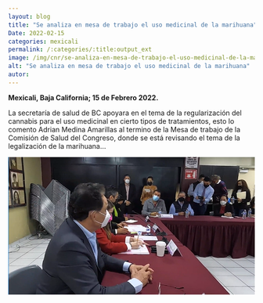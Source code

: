 ```yaml
---
layout: blog
title: "Se analiza en mesa de trabajo el uso medicinal de la marihuana"
Date: 2022-02-15
categories: mexicali
permalink: /:categories/:title:output_ext
image: /img/cnr/se-analiza-en-mesa-de-trabajo-el-uso-medicinal-de-la-marihuana.png
alt: "Se analiza en mesa de trabajo el uso medicinal de la marihuana"
autor:
---
```


**Mexicali, Baja California; 15 de Febrero 2022.** 

La secretaría de salud de BC apoyara en el tema de la regularización del cannabis para el uso medicinal en cierto tipos de tratamientos, esto lo comento Adrian Medina Amarillas al termino de la Mesa de trabajo de la Comisión de Salud del Congreso, donde se está revisando el tema de la legalización de la marihuana…


<div id="carouselExampleSlidesOnly" class="carousel slide" data-ride="carousel">
  <div class="carousel-inner">
    <div class="carousel-item active">
       <img class="d-block w-100" src="/img/cnr/se-analiza-en-mesa-de-trabajo-el-uso-medicinal-de-la-marihuana.png" loading="lazy"  alt="Se analiza en mesa de trabajo el uso medicinal de la marihuana">
    </div>
  </div>
</div>